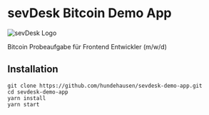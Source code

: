 # sevDesk Bitcoin Demo App

![sevDesk Logo](https://cdn.sevdesk.de/uploads/sevdesk-logo-black.png)

Bitcoin Probeaufgabe für Frontend Entwickler (m/w/d)

## Installation

```
git clone https://github.com/hundehausen/sevdesk-demo-app.git
cd sevdesk-demo-app
yarn install
yarn start
```
